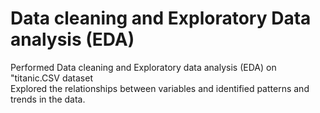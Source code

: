 # Data cleaning and Exploratory Data analysis (EDA)
Performed Data cleaning and Exploratory data analysis (EDA) on "titanic.CSV dataset
<br>
Explored the relationships between variables and identified patterns and trends in the data.

